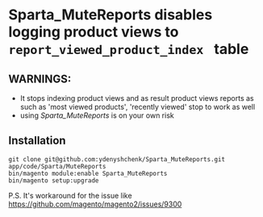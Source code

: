 # Sparta_MuteReports disables logging product views to `report_viewed_product_index ` table
## WARNINGS:
- It stops indexing product views and as result product views reports as such as 'most viewed products', 'recently viewed' stop to work as well
- using *Sparta_MuteReports* is on your own risk

## Installation
```
git clone git@github.com:ydenyshchenk/Sparta_MuteReports.git app/code/Sparta/MuteReports
bin/magento module:enable Sparta_MuteReports
bin/magento setup:upgrade
```

P.S. It's workaround for the issue like https://github.com/magento/magento2/issues/9300